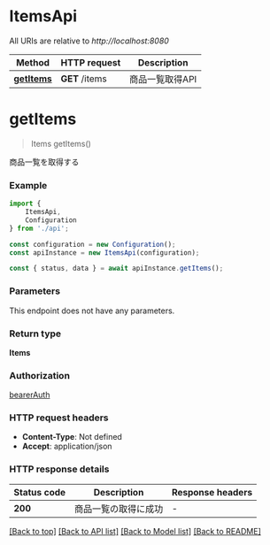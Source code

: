 # ItemsApi

All URIs are relative to *http://localhost:8080*

|Method | HTTP request | Description|
|------------- | ------------- | -------------|
|[**getItems**](#getitems) | **GET** /items | 商品一覧取得API|

# **getItems**
> Items getItems()

商品一覧を取得する

### Example

```typescript
import {
    ItemsApi,
    Configuration
} from './api';

const configuration = new Configuration();
const apiInstance = new ItemsApi(configuration);

const { status, data } = await apiInstance.getItems();
```

### Parameters
This endpoint does not have any parameters.


### Return type

**Items**

### Authorization

[bearerAuth](../README.md#bearerAuth)

### HTTP request headers

 - **Content-Type**: Not defined
 - **Accept**: application/json


### HTTP response details
| Status code | Description | Response headers |
|-------------|-------------|------------------|
|**200** | 商品一覧の取得に成功 |  -  |

[[Back to top]](#) [[Back to API list]](../README.md#documentation-for-api-endpoints) [[Back to Model list]](../README.md#documentation-for-models) [[Back to README]](../README.md)

